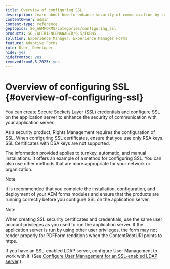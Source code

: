 ```yaml
---
title: Overview of configuring SSL
description: Learn about how to enhance security of communication by configuring SSL.
contentOwner: admin
content-type: reference
geptopics: SG_AEMFORMS/categories/configuring_ssl
products: SG_EXPERIENCEMANAGER/6.5/FORMS
solution: Experience Manager, Experience Manager Forms
feature: Adaptive Forms
role: User, Developer
hide: yes
hidefromtoc: yes
removedfrom6.5.2025: yes
---
```

# Overview of configuring SSL {#overview-of-configuring-ssl}

You can create Secure Sockets Layer (SSL) credentials and configure SSL on the application server to enhance the security of communication with your application server.

As a security product, Rights Management requires the configuration of SSL. When configuring SSL certificates, ensure that you use only RSA keys. SSL Certificates with DSA keys are not supported.

The information provided applies to turnkey, automatic, and manual installations. It offers an example of a method for configuring SSL. You can also use other methods that are more appropriate for your network or organization.

>[!NOTE]
>
>It is recommended that you complete the installation, configuration, and deployment of your AEM forms modules and ensure that the products are running correctly before you configure SSL on the application server.

>[!NOTE]
>
>When creating SSL security certificates and credentials, use the same user account privileges as you used to run the application server. If the application server is run by using other user privileges, the form may not render properly for PDFForm renditions when the ContentRootURI points to https.

If you have an SSL-enabled LDAP server, configure User Management to work with it. (See [Configure User Management for an SSL-enabled LDAP server](/help/forms/using/admin-help/configure-user-management-ssl-enabled.md#configure-user-management-for-an-ssl-enabled-ldap-server).)
